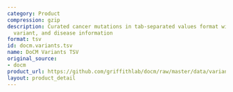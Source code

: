 ```yaml
---
category: Product
compression: gzip
description: Curated cancer mutations in tab-separated values format with gene, transcript,
  variant, and disease information
format: tsv
id: docm.variants.tsv
name: DoCM Variants TSV
original_source:
- docm
product_url: https://github.com/griffithlab/docm/raw/master/data/variants.tsv.gz
layout: product_detail
---
```

